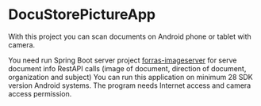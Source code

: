 # DocuStorePictureApp

With this project you can scan documents on Android phone or tablet with camera.

You need run Spring Boot server project [forras-imageserver](https://github.com/pzoli/forras-imageserver) for serve document info RestAPI calls (image of document, direction of document, organization and subject)
You can run this application on minimum 28 SDK version Android systems.
The program needs Internet access and camera access permission.
